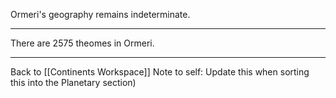 Ormeri's geography remains indeterminate.

---
There are 2575 theomes in Ormeri.

---
Back to [[Continents Workspace]] Note to self: Update this when sorting this into the Planetary section)